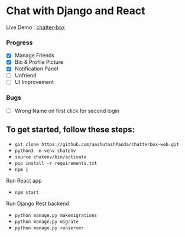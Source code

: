 # Chat with Django and React

Live Demo : [chatter-box](https://chatterbox-web.herokuapp.com "chatter-box")

### Progress
- [x] Manage Friends
- [x] Bio & Profile Picture
- [x] Notification Panel
- [ ] Unfriend
- [ ] UI Improvement

### Bugs
- [ ] Wrong Name on first click for second login

## To get started, follow these steps:

- `git clone https://github.com/aashutoshPanda/chatterbox-web.git`
- `python3 -m venv chatenv`
- `source chatenv/bin/activate`
- `pip install -r requirements.txt`
- `npm i`

Run React app
- `npm start`

Run Django Rest backend
- `python manage.py makemigrations`
- `python manage.py migrate`
- `python manage.py runserver`

